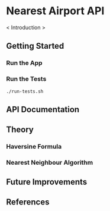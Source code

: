 # Nearest Airport API

< Introduction > 

## Getting Started

### Run the App

### Run the Tests

```
./run-tests.sh
```

## API Documentation

## Theory

### Haversine Formula

### Nearest Neighbour Algorithm

## Future Improvements

## References
